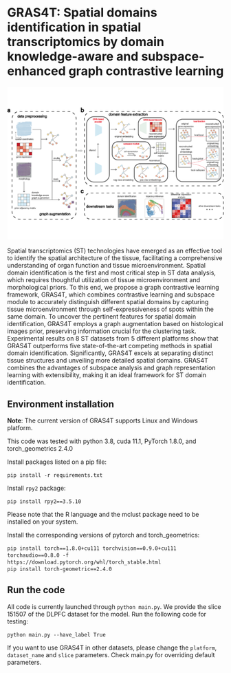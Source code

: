 # GRAS4T: Spatial domains identification in spatial transcriptomics by domain knowledge-aware and subspace-enhanced graph contrastive learning



![](docs/img/Figure1.png "Overview")

Spatial transcriptomics (ST) technologies have emerged as an effective tool to identify the spatial architecture of the tissue, facilitating a comprehensive understanding of organ function and tissue microenvironment. Spatial domain identification is the first and most critical step in ST data analysis, which requires thoughtful utilization of tissue microenvironment and morphological priors. To this end, we propose a graph contrastive learning framework, GRAS4T, which combines contrastive learning and subspace module to accurately distinguish different spatial domains by capturing tissue microenvironment through self-expressiveness of spots within the same domain. To uncover the pertinent features for spatial domain identification, GRAS4T employs a graph augmentation based on histological images prior, preserving information crucial for the clustering task. Experimental results on 8 ST datasets from 5 different platforms show that GRAS4T outperforms five state-of-the-art competing methods in spatial domain identification. Significantly, GRAS4T excels at separating distinct tissue structures and unveiling more detailed spatial domains. GRAS4T combines the advantages of subspace analysis and graph representation learning with extensibility, making it an ideal framework for ST domain identification.

## Environment installation 

**Note**: The current version of GRAS4T supports Linux and Windows platform. 


This code was tested with python 3.8, cuda 11.1, PyTorch 1.8.0, and torch_geometrics 2.4.0


Install packages listed on a pip file:
```
pip install -r requirements.txt
```

Install `rpy2` package:
```
pip install rpy2==3.5.10
```
Please note that the R language and the mclust package need to be installed on your system.

Install the corresponding versions of pytorch and torch_geometrics:

```
pip install torch==1.8.0+cu111 torchvision==0.9.0+cu111 torchaudio==0.8.0 -f https://download.pytorch.org/whl/torch_stable.html
pip install torch-geometric==2.4.0
```

## Run the code

All code is currently launched through `python main.py`. We provide the slice 151507 of the DLPFC dataset for the model. Run the following code for testing:

```
python main.py --have_label True
```

If you want to use GRAS4T in other datasets, please change the `platform`, `dataset_name` and `slice` parameters. Check main.py for overriding default parameters.

